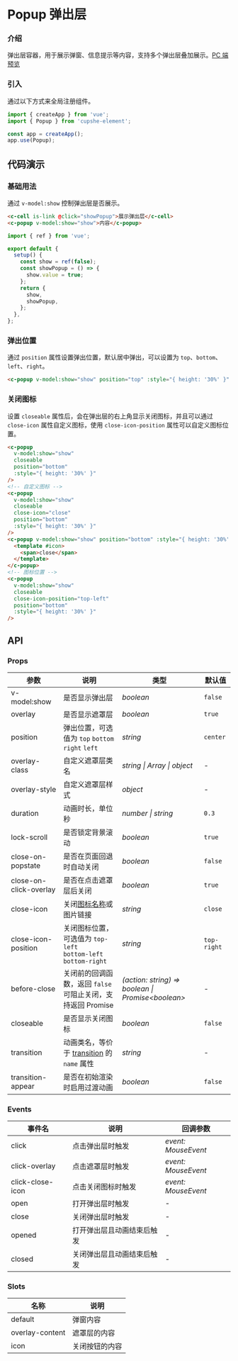 # Popup 弹出层

### 介绍

弹出层容器，用于展示弹窗、信息提示等内容，支持多个弹出层叠加展示。[PC 端预览](/mobile.html#/popup)

### 引入

通过以下方式来全局注册组件。

```js
import { createApp } from 'vue';
import { Popup } from 'cupshe-element';

const app = createApp();
app.use(Popup);
```

## 代码演示

### 基础用法

通过 `v-model:show` 控制弹出层是否展示。

```html
<c-cell is-link @click="showPopup">展示弹出层</c-cell>
<c-popup v-model:show="show">内容</c-popup>
```

```js
import { ref } from 'vue';

export default {
  setup() {
    const show = ref(false);
    const showPopup = () => {
      show.value = true;
    };
    return {
      show,
      showPopup,
    };
  },
};
```

### 弹出位置

通过 `position` 属性设置弹出位置，默认居中弹出，可以设置为 `top`、`bottom`、`left`、`right`。

```html
<c-popup v-model:show="show" position="top" :style="{ height: '30%' }" />
```

### 关闭图标

设置 `closeable` 属性后，会在弹出层的右上角显示关闭图标，并且可以通过 `close-icon` 属性自定义图标，使用 `close-icon-position` 属性可以自定义图标位置。

```html
<c-popup
  v-model:show="show"
  closeable
  position="bottom"
  :style="{ height: '30%' }"
/>
<!-- 自定义图标 -->
<c-popup
  v-model:show="show"
  closeable
  close-icon="close"
  position="bottom"
  :style="{ height: '30%' }"
/>
<c-popup v-model:show="show" position="bottom" :style="{ height: '30%' }">
  <template #icon>
    <span>close</span>
  </template>
</c-popup>
<!-- 图标位置 -->
<c-popup
  v-model:show="show"
  closeable
  close-icon-position="top-left"
  position="bottom"
  :style="{ height: '30%' }"
/>
```

## API

### Props

| 参数                   | 说明                                                                                                          | 类型                                                | 默认值      |
| ---------------------- | ------------------------------------------------------------------------------------------------------------- | --------------------------------------------------- | ----------- |
| v-model:show           | 是否显示弹出层                                                                                                | _boolean_                                           | `false`     |
| overlay                | 是否显示遮罩层                                                                                                | _boolean_                                           | `true`      |
| position               | 弹出位置，可选值为 `top` `bottom` `right` `left`                                                              | _string_                                            | `center`    |
| overlay-class          | 自定义遮罩层类名                                                                                              | _string \| Array \| object_                         | -           |
| overlay-style          | 自定义遮罩层样式                                                                                              | _object_                                            | -           |
| duration               | 动画时长，单位秒                                                                                              | _number \| string_                                  | `0.3`       |
| lock-scroll            | 是否锁定背景滚动                                                                                              | _boolean_                                           | `true`      |
| close-on-popstate      | 是否在页面回退时自动关闭                                                                                      | _boolean_                                           | `false`     |
| close-on-click-overlay | 是否在点击遮罩层后关闭                                                                                        | _boolean_                                           | `true`      |
| close-icon             | 关闭[图标名称](#/icon)或图片链接                                                                              | _string_                                            | `close`     |
| close-icon-position    | 关闭图标位置，可选值为 `top-left`<br>`bottom-left` `bottom-right`                                             | _string_                                            | `top-right` |
| before-close           | 关闭前的回调函数，返回 `false` 可阻止关闭，支持返回 Promise                                                   | _(action: string) => boolean \| Promise\<boolean\>_ | -           |
| closeable              | 是否显示关闭图标                                                                                              | _boolean_                                           | `false`     |
| transition             | 动画类名，等价于 [transition](https://v3.cn.vuejs.org/api/built-in-components.html#transition) 的 `name` 属性 | _string_                                            | -           |
| transition-appear      | 是否在初始渲染时启用过渡动画                                                                                  | _boolean_                                           | `false`     |

### Events

| 事件名           | 说明                       | 回调参数            |
| ---------------- | -------------------------- | ------------------- |
| click            | 点击弹出层时触发           | _event: MouseEvent_ |
| click-overlay    | 点击遮罩层时触发           | _event: MouseEvent_ |
| click-close-icon | 点击关闭图标时触发         | _event: MouseEvent_ |
| open             | 打开弹出层时触发           | -                   |
| close            | 关闭弹出层时触发           | -                   |
| opened           | 打开弹出层且动画结束后触发 | -                   |
| closed           | 关闭弹出层且动画结束后触发 | -                   |

### Slots

| 名称            | 说明           |
| --------------- | -------------- |
| default         | 弹窗内容       |
| overlay-content | 遮罩层的内容   |
| icon            | 关闭按钮的内容 |
